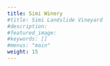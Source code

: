 ```yaml
---
title: Simi Winery
#title: Simi Landslide Vineyard
#description: 
#featured_image: 
#keywords: []
#menus: "main"
weight: 15
---
```

